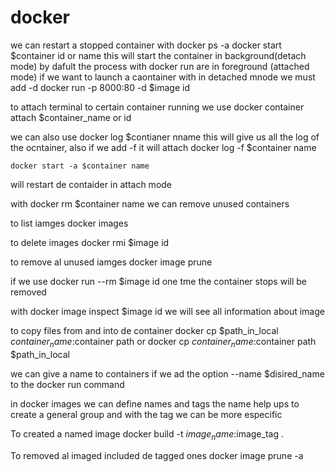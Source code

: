 # docker

we can restart a stopped container with 
    docker ps -a
    docker start $container id or name
this will start the container in background(detach mode)
by dafult the process with docker run are in foreground (attached mode)
if we want to launch a caontainer with in detached mnode we must add -d
docker run -p 8000:80 -d $image id

to attach terminal to certain container running we use docker container attach $container_name or id

we can also use 
    docker log $contianer nname
this will give us all the log of the ocntainer, also if we add -f it will attach
    docker log -f $container name 

    docker start -a $container name
will restart de contaider in attach mode

with 
    docker rm $container name
we can remove unused containers

to list iamges
    docker images

to delete images
    docker rmi $image id

to remove al unused iamges
    docker image prune

if we use
    docker run --rm $image id
one tme the container stops will be removed

with 
    docker image inspect $image id
we will see all information about image 

to copy files from and into de container 
    docker cp $path_in_local $container_name:$container path
or
    docker cp $container_name:$container path $path_in_local 

we can give a name to containers if we ad the option --name $disired_name to the docker run command

in docker images we can define names and tags
the name help ups to create a general group
and with the tag we can be more especific 

To created a named image
    docker build -t $image_name:$image_tag . 

To removed al imaged included de tagged ones 
    docker image prune -a

